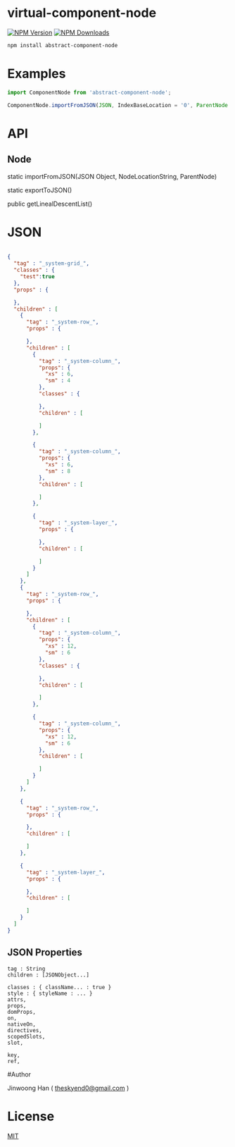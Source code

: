 # virtual-component-node

[![NPM Version][npm-image]][npm-url]
[![NPM Downloads][downloads-image]][downloads-url] 



```bash
npm install abstract-component-node
```

# Examples

```javascript
import ComponentNode from 'abstract-component-node';

ComponentNode.importFromJSON(JSON, IndexBaseLocation = '0', ParentNode = null)
```

# API 

## Node
static importFromJSON(JSON Object, NodeLocationString, ParentNode)

static exportToJSON()

public getLinealDescentList()


# JSON 

```json

{
  "tag" : "_system-grid_",
  "classes" : {
    "test":true
  },
  "props" : {

  },
  "children" : [
    {
      "tag" : "_system-row_",
      "props" : {

      },
      "children" : [
        {
          "tag" : "_system-column_",
          "props": {
            "xs" : 6,
            "sm" : 4
          },
          "classes" : {

          },
          "children" : [

          ]
        },

        {
          "tag" : "_system-column_",
          "props": {
            "xs" : 6,
            "sm" : 8
          },
          "children" : [

          ]
        },

        {
          "tag" : "_system-layer_",
          "props" : {

          },
          "children" : [

          ]
        }
      ]
    },
    {
      "tag" : "_system-row_",
      "props" : {

      },
      "children" : [
        {
          "tag" : "_system-column_",
          "props": {
            "xs" : 12,
            "sm" : 6
          },
          "classes" : {

          },
          "children" : [

          ]
        },

        {
          "tag" : "_system-column_",
          "props": {
            "xs" : 12,
            "sm" : 6
          },
          "children" : [

          ]
        }
      ]
    },

    {
      "tag" : "_system-row_",
      "props" : {

      },
      "children" : [

      ]
    },

    {
      "tag" : "_system-layer_",
      "props" : {

      },
      "children" : [

      ]
    }
  ]
}

```


## JSON Properties 

    tag : String
    children : [JSONObject...]

    classes : { className... : true }
    style : { styleName : ... }
    attrs,
    props,
    domProps,
    on,
    nativeOn,
    directives,
    scopedSlots,
    slot,

    key,
    ref,

#Author

Jinwoong Han ( theskyend0@gmail.com )


# License
[MIT](LICENSE)



[npm-image]: https://img.shields.io/npm/v/abstract-component-node.svg
[npm-url]: https://npmjs.org/package/abstract-component-node
[downloads-image]: https://img.shields.io/npm/dm/abstract-component-node.svg
[downloads-url]: https://npmjs.org/package/abstract-component-node

